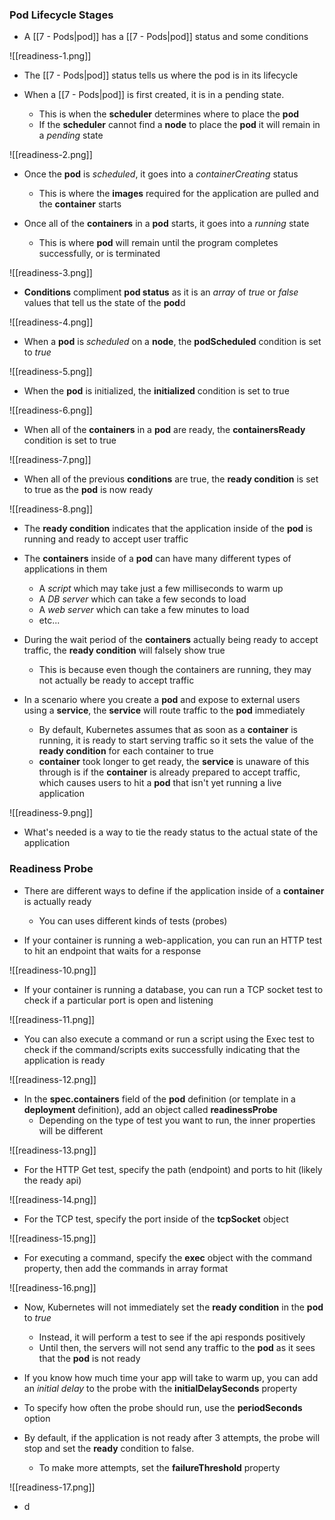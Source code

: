 ### Pod Lifecycle Stages

* A [[7 - Pods|pod]] has a [[7 - Pods|pod]] status and some conditions

![[readiness-1.png]]

* The [[7 - Pods|pod]] status tells us where the pod is in its lifecycle

* When a [[7 - Pods|pod]] is first created, it is in a pending state.
	* This is when the **scheduler** determines where to place the **pod**
	* If the **scheduler** cannot find a **node** to place the **pod** it will remain in a *pending* state

![[readiness-2.png]]

* Once the **pod** is *scheduled*, it goes into a *containerCreating* status
	* This is where the **images** required for the application are pulled and the **container** starts

* Once all of the **containers** in a **pod** starts, it goes into a *running* state
	* This is where **pod** will remain until the program completes successfully, or is terminated

![[readiness-3.png]]

* **Conditions** compliment **pod status** as it is an *array* of *true* or *false* values that tell us the state of the **pod**d

![[readiness-4.png]]

* When a **pod** is *scheduled* on a **node**, the **podScheduled** condition is set to *true*

![[readiness-5.png]]

* When the **pod** is initialized, the **initialized** condition is set to true

![[readiness-6.png]]

* When all of the **containers** in a **pod** are ready, the **containersReady** condition is set to true

![[readiness-7.png]]

* When all of the previous **conditions** are true, the **ready condition** is set to true as the **pod** is now ready

![[readiness-8.png]]

* The **ready condition** indicates that the application inside of the **pod** is running and ready to accept user traffic

* The **containers** inside of a **pod** can have many different types of applications in them
	* A *script* which may take just a few milliseconds to warm up
	* A *DB server* which can take a few seconds to load
	* A *web server* which can take a few minutes to load
	* etc...

* During the wait period of the **containers** actually being ready to accept traffic, the **ready condition** will falsely show true
	* This is because even though the containers are running, they may not actually be ready to accept traffic

* In a scenario where you create a **pod** and expose to external users using a **service**, the **service** will route traffic to the **pod** immediately
	* By default, Kubernetes assumes that as soon as a **container** is running, it is ready to start serving traffic so it sets the value of the **ready condition** for each container to true
	* **container** took longer to get ready, the **service** is unaware of this through is if the **container** is already prepared to accept traffic, which causes users to hit a **pod** that isn't yet running a live application

![[readiness-9.png]]

* What's needed is a way to tie the ready status to the actual state of the application

### Readiness Probe

* There are different ways to define if the application inside of a **container** is actually ready
	* You can uses different kinds of tests (probes)

* If your container is running a web-application, you can run an HTTP test to hit an endpoint that waits for a response

![[readiness-10.png]]

* If your container is running a database, you can run a TCP socket test to check if a particular port is open and listening

![[readiness-11.png]]

* You can also execute a command or run a script using the Exec test to check if the command/scripts exits successfully indicating that the application is ready

![[readiness-12.png]]

* In the **spec.containers** field of the **pod** definition (or template in a **deployment** definition), add an object called **readinessProbe**
	* Depending on the type of test you want to run, the inner properties will be different

![[readiness-13.png]]

* For the HTTP Get test, specify the path (endpoint) and ports to hit (likely the ready api)

![[readiness-14.png]]

* For the TCP test, specify the port inside of the **tcpSocket** object

![[readiness-15.png]]

* For executing a command, specify the **exec** object with the command property, then add the commands in array format

![[readiness-16.png]]

* Now, Kubernetes will not immediately set the **ready condition** in the **pod** to *true*
	* Instead, it will perform a test to see if the api responds positively
	* Until then, the servers will not send any traffic to the **pod** as it sees that the **pod** is not ready

* If you know how much time your app will take to warm up, you can add an *initial delay* to the probe with the **initialDelaySeconds** property

* To specify how often the probe should run, use the **periodSeconds** option

* By default, if the application is not ready after 3 attempts, the probe will stop and set the **ready** condition to false. 
	* To make more attempts, set the **failureThreshold** property

![[readiness-17.png]]

* d
